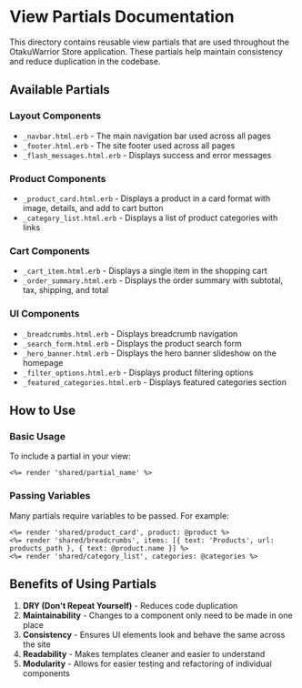# View Partials Documentation

This directory contains reusable view partials that are used throughout the OtakuWarrior Store application. These partials help maintain consistency and reduce duplication in the codebase.

## Available Partials

### Layout Components

- `_navbar.html.erb` - The main navigation bar used across all pages
- `_footer.html.erb` - The site footer used across all pages
- `_flash_messages.html.erb` - Displays success and error messages

### Product Components

- `_product_card.html.erb` - Displays a product in a card format with image, details, and add to cart button
- `_category_list.html.erb` - Displays a list of product categories with links

### Cart Components

- `_cart_item.html.erb` - Displays a single item in the shopping cart
- `_order_summary.html.erb` - Displays the order summary with subtotal, tax, shipping, and total

### UI Components

- `_breadcrumbs.html.erb` - Displays breadcrumb navigation
- `_search_form.html.erb` - Displays the product search form
- `_hero_banner.html.erb` - Displays the hero banner slideshow on the homepage
- `_filter_options.html.erb` - Displays product filtering options
- `_featured_categories.html.erb` - Displays featured categories section

## How to Use

### Basic Usage

To include a partial in your view:

```erb
<%= render 'shared/partial_name' %>
```

### Passing Variables

Many partials require variables to be passed. For example:

```erb
<%= render 'shared/product_card', product: @product %>
<%= render 'shared/breadcrumbs', items: [{ text: 'Products', url: products_path }, { text: @product.name }] %>
<%= render 'shared/category_list', categories: @categories %>
```

## Benefits of Using Partials

1. **DRY (Don't Repeat Yourself)** - Reduces code duplication
2. **Maintainability** - Changes to a component only need to be made in one place
3. **Consistency** - Ensures UI elements look and behave the same across the site
4. **Readability** - Makes templates cleaner and easier to understand
5. **Modularity** - Allows for easier testing and refactoring of individual components